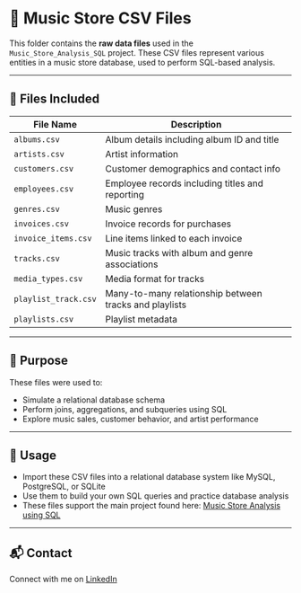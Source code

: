 # 📁 Music Store CSV Files

This folder contains the **raw data files** used in the `Music_Store_Analysis_SQL` project. These CSV files represent various entities in a music store database, used to perform SQL-based analysis.

---

## 📂 Files Included

| File Name | Description |
|-----------|-------------|
| `albums.csv` | Album details including album ID and title |
| `artists.csv` | Artist information |
| `customers.csv` | Customer demographics and contact info |
| `employees.csv` | Employee records including titles and reporting |
| `genres.csv` | Music genres |
| `invoices.csv` | Invoice records for purchases |
| `invoice_items.csv` | Line items linked to each invoice |
| `tracks.csv` | Music tracks with album and genre associations |
| `media_types.csv` | Media format for tracks |
| `playlist_track.csv` | Many-to-many relationship between tracks and playlists |
| `playlists.csv` | Playlist metadata |

---

## 🧩 Purpose

These files were used to:
- Simulate a relational database schema
- Perform joins, aggregations, and subqueries using SQL
- Explore music sales, customer behavior, and artist performance

---

## 📝 Usage

- Import these CSV files into a relational database system like MySQL, PostgreSQL, or SQLite
- Use them to build your own SQL queries and practice database analysis
- These files support the main project found here: [Music Store Analysis using SQL](https://github.com/its-ekanshi/Music_Store_Analysis_SQL)

---

## 📬 Contact

Connect with me on [LinkedIn](https://www.linkedin.com/in/ekanshisaxena)  
